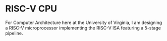 # RISC-V CPU
For Computer Architecture here at the University of Virginia, I am designing a RISC-V microprocessor implementing the RISC-V ISA featuring a 5-stage pipeline.